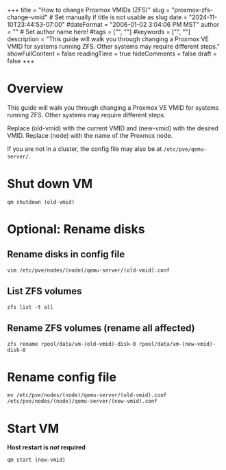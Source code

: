 +++
title = "How to change Proxmox VMIDs (ZFS)"
slug = "proxmox-zfs-change-vmid" # Set manually if title is not usable as slug
date = "2024-11-10T23:44:53-07:00"
#dateFormat = "2006-01-02 3:04:06 PM MST"
author = "" # Set author name here!
#tags = ["", ""]
#keywords = ["", ""]
description = "This guide will walk you through changing a Proxmox VE VMID for systems running ZFS. Other systems may require different steps."
showFullContent = false
readingTime = true
hideComments = false
draft = false
+++
# Overview
This guide will walk you through changing a Proxmox VE VMID for systems running ZFS. Other systems may require different steps.

Replace (old-vmid) with the current VMID and (new-vmid) with the desired VMID. Replace (node) with the name of the Proxmox node.

If you are not in a cluster, the config file may also be at `/etc/pve/qemu-server/`.
# Shut down VM
```
qm shutdown (old-vmid)
```

# Optional: Rename disks
## Rename disks in config file
```
vim /etc/pve/nodes/(node)/qemu-server/(old-vmid).conf
```
## List ZFS volumes
```
zfs list -t all
```
## Rename ZFS volumes (rename all affected)
```
zfs rename rpool/data/vm-(old-vmid)-disk-0 rpool/data/vm-(new-vmid)-disk-0
```

# Rename config file
```
mv /etc/pve/nodes/(node)/qemu-server/(old-vmid).conf /etc/pve/nodes/(node)/qemu-server/(new-vmid).conf
```

# Start VM
**Host restart is *not* required**
```
qm start (new-vmid)
```